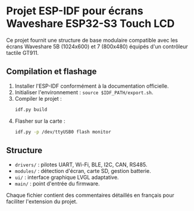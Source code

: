 # Projet ESP-IDF pour écrans Waveshare ESP32-S3 Touch LCD

Ce projet fournit une structure de base modulaire compatible avec les écrans Waveshare 5B (1024x600) et 7 (800x480) équipés d'un contrôleur tactile GT911.

## Compilation et flashage

1. Installer l'ESP-IDF conformément à la documentation officielle.
2. Initialiser l'environnement : `source $IDF_PATH/export.sh`.
3. Compiler le projet :
   ```bash
   idf.py build
   ```
4. Flasher sur la carte :
   ```bash
   idf.py -p /dev/ttyUSB0 flash monitor
   ```

## Structure

- `drivers/` : pilotes UART, Wi-Fi, BLE, I2C, CAN, RS485.
- `modules/` : détection d'écran, carte SD, gestion batterie.
- `ui/` : interface graphique LVGL adaptative.
- `main/` : point d'entrée du firmware.

Chaque fichier contient des commentaires détaillés en français pour faciliter l'extension du projet.
